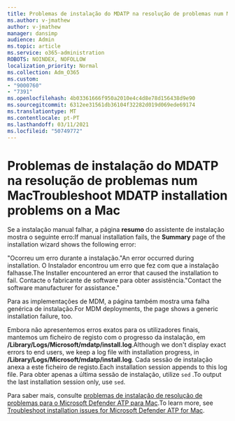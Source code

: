 ```yaml
---
title: Problemas de instalação do MDATP na resolução de problemas num Mac
ms.author: v-jmathew
author: v-jmathew
manager: dansimp
audience: Admin
ms.topic: article
ms.service: o365-administration
ROBOTS: NOINDEX, NOFOLLOW
localization_priority: Normal
ms.collection: Adm_O365
ms.custom:
- "9000760"
- "7391"
ms.openlocfilehash: 4b03361666f950a2010e4c4d8e78d156438d9e90
ms.sourcegitcommit: 6312ee31561db36104f32282d019d069ede69174
ms.translationtype: MT
ms.contentlocale: pt-PT
ms.lasthandoff: 03/11/2021
ms.locfileid: "50749772"
---
```

# <a name="troubleshoot-mdatp-installation-problems-on-a-mac"></a><span data-ttu-id="ad165-102">Problemas de instalação do MDATP na resolução de problemas num Mac</span><span class="sxs-lookup"><span data-stu-id="ad165-102">Troubleshoot MDATP installation problems on a Mac</span></span>

<span data-ttu-id="ad165-103">Se a instalação manual falhar, a página **resumo** do assistente de instalação mostra o seguinte erro:</span><span class="sxs-lookup"><span data-stu-id="ad165-103">If manual installation fails, the **Summary** page of the installation wizard shows the following error:</span></span>

<span data-ttu-id="ad165-104">"Ocorreu um erro durante a instalação.</span><span class="sxs-lookup"><span data-stu-id="ad165-104">"An error occurred during installation.</span></span> <span data-ttu-id="ad165-105">O Instalador encontrou um erro que fez com que a instalação falhasse.</span><span class="sxs-lookup"><span data-stu-id="ad165-105">The Installer encountered an error that caused the installation to fail.</span></span> <span data-ttu-id="ad165-106">Contacte o fabricante de software para obter assistência."</span><span class="sxs-lookup"><span data-stu-id="ad165-106">Contact the software manufacturer for assistance."</span></span>

<span data-ttu-id="ad165-107">Para as implementações de MDM, a página também mostra uma falha genérica de instalação.</span><span class="sxs-lookup"><span data-stu-id="ad165-107">For MDM deployments, the page shows a generic installation failure, too.</span></span>

<span data-ttu-id="ad165-108">Embora não apresentemos erros exatos para os utilizadores finais, mantemos um ficheiro de registo com o progresso da instalação, em **/Library/Logs/Microsoft/mdatp/install.log**.</span><span class="sxs-lookup"><span data-stu-id="ad165-108">Although we don't display exact errors to end users, we keep a log file with installation progress, in **/Library/Logs/Microsoft/mdatp/install.log**.</span></span> <span data-ttu-id="ad165-109">Cada sessão de instalação anexa a este ficheiro de registo.</span><span class="sxs-lookup"><span data-stu-id="ad165-109">Each installation session appends to this log file.</span></span> <span data-ttu-id="ad165-110">Para obter apenas a última sessão de instalação, utilize `sed` .</span><span class="sxs-lookup"><span data-stu-id="ad165-110">To output the last installation session only, use `sed`.</span></span>

<span data-ttu-id="ad165-111">Para saber mais, consulte [problemas de instalação de resolução de problemas para o Microsoft Defender ATP para Mac](https://go.microsoft.com/fwlink/?linkid=2144615).</span><span class="sxs-lookup"><span data-stu-id="ad165-111">To learn more, see [Troubleshoot installation issues for Microsoft Defender ATP for Mac](https://go.microsoft.com/fwlink/?linkid=2144615).</span></span>
